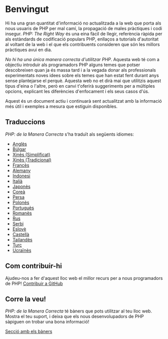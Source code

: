 # Benvingut

Hi ha una gran quantitat d'informació no actualitzada a la web que porta als nous usuaris de PHP per mal camí, la
propagació de males pràctiques i codi insegur. _PHP: The Right Way_ és una eina fàcil de llegir, referència ràpida per
als estàndards de codificació populars PHP, enllaços a tutorials d'autoritat al voltant de la web i el que els
contribuents consideren que són les millors pràctiques avui en dia.

_No hi ha una única manera correcta d'utilitzar PHP_. Aquesta web té com a objectiu introduir als programadors PHP
alguns temes que potser descobreixen quan ja és massa tard i a la vegada donar als professionals experimentats noves
idees sobre els temes que han estat fent durant anys sense plantejarse el perquè. Aquesta web no et dirà mai que
utilitzis aquest tipus d'eina o l'altre, però en canvi t'oferirà suggeriments per a múltiples opcions, explicant les
diferències d'enfocament i els seus casos d'ús.

Aquest és un document actiu i continuarà sent actualitzat amb la informació més útil i exemples a mesura que estiguin
disponibles.

## Traduccions

_PHP: de la Manera Correcta_ s'ha traduït als següents idiomes:

* [Anglès](http://www.phptherightway.com)
* [Búlgar](http://bg.phptherightway.com/)
* [Xinès (Simplificat)](http://laravel-china.github.io/php-the-right-way/)
* [Xinès (Tradicional)](http://laravel-taiwan.github.io/php-the-right-way)
* [Francès](http://eilgin.github.io/php-the-right-way/)
* [Alemany](http://rwetzlmayr.github.io/php-the-right-way/)
* [Indonesi](http://id.phptherightway.com/)
* [Italià](http://it.phptherightway.com/)
* [Japonès](http://ja.phptherightway.com)
* [Coreà](http://wafe.github.io/php-the-right-way/)
* [Persa](http://novid.github.io/php-the-right-way/)
* [Polonès](http://pl.phptherightway.com/)
* [Portuguès](http://br.phptherightway.com/)
* [Romanès](https://bgui.github.io/php-the-right-way/)
* [Rus](http://getjump.github.io/ru-php-the-right-way)
* [Serbi](http://smatejic.github.io/php-the-right-way/)
* [Eslovè](http://sl.phptherightway.com)
* [Castellà](http://phpdevenezuela.github.io/php-the-right-way/)
* [Tailandès](https://apzentral.github.io/php-the-right-way/)
* [Turc](http://hkulekci.github.io/php-the-right-way/)
* [Ucraïnès](http://iflista.github.com/php-the-right-way/)

## Com contribuir-hi

Ajudeu-nos a fer d'aquest lloc web el millor recurs per a nous programadors de PHP! [Contribuir a GitHub][1]

## Corre la veu!

_PHP: de la Manera Correcta_ té bàners que pots utilitzar al teu lloc web. Mostra el teu suport, i deixa que els nous desenvolupadors de PHP sàpiguen on trobar una bona informació!

[Secció amb els bàners][2]

[1]: https://github.com/codeguy/php-the-right-way/tree/gh-pages
[2]: /banners.html
